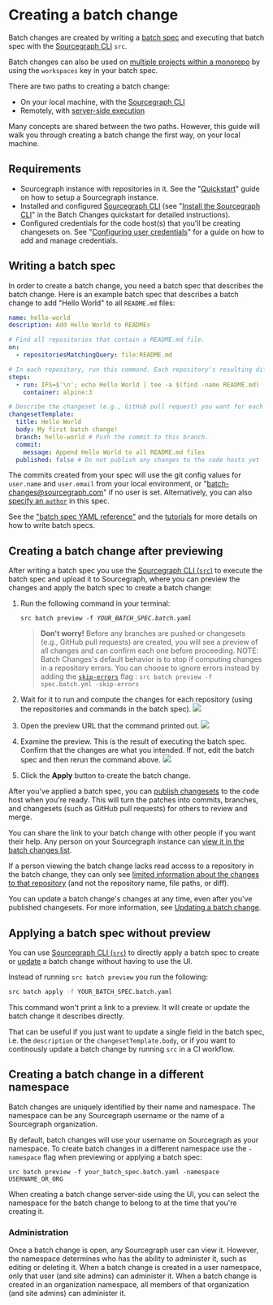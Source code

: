 # Creating a batch change

Batch changes are created by writing a [batch spec](../references/batch_spec_yaml_reference.md) and executing that batch spec with the [Sourcegraph CLI](https://github.com/sourcegraph/src-cli) `src`.

Batch changes can also be used on [multiple projects within a monorepo](./creating_changesets_per_project_in_monorepos.md) by using the `workspaces` key in your batch spec.

There are two paths to creating a batch change:

- On your local machine, with the [Sourcegraph CLI](https://github.com/sourcegraph/src-cli)
- Remotely, with [server-side execution](../explanations/server_side)

Many concepts are shared between the two paths. However, this guide will walk you through creating a batch change the first way, on your local machine.

## Requirements

- Sourcegraph instance with repositories in it. See the "[Quickstart](../../index.md#quick-install)" guide on how to setup a Sourcegraph instance.
- Installed and configured [Sourcegraph CLI](https://github.com/sourcegraph/src-cli) (see "[Install the Sourcegraph CLI](../quickstart.md#install-the-sourcegraph-cli)" in the Batch Changes quickstart for detailed instructions).
- Configured credentials for the code host(s) that you'll be creating changesets on. See "[Configuring user credentials](configuring_credentials.md)" for a guide on how to add and manage credentials.

## Writing a batch spec

In order to create a batch change, you need a batch spec that describes the batch change. Here is an example batch spec that describes a batch change to add "Hello World" to all `README.md` files:

```yaml
name: hello-world
description: Add Hello World to READMEs

# Find all repositories that contain a README.md file.
on:
  - repositoriesMatchingQuery: file:README.md

# In each repository, run this command. Each repository's resulting diff is captured.
steps:
  - run: IFS=$'\n'; echo Hello World | tee -a $(find -name README.md)
    container: alpine:3

# Describe the changeset (e.g., GitHub pull request) you want for each repository.
changesetTemplate:
  title: Hello World
  body: My first batch change!
  branch: hello-world # Push the commit to this branch.
  commit:
    message: Append Hello World to all README.md files
  published: false # Do not publish any changes to the code hosts yet
```

The commits created from your spec will use the git config values for `user.name` and `user.email` from your local environment, or "batch-changes@sourcegraph.com" if no user is set. Alternatively, you can also [specify an `author`](../references/batch_spec_yaml_reference.md#changesettemplate-commit-author) in this spec.

See the ["batch spec YAML reference"](../references/batch_spec_yaml_reference.md) and the [tutorials](../tutorials/index.md) for more details on how to write batch specs.

## Creating a batch change after previewing

After writing a batch spec you use the [Sourcegraph CLI (`src`)](https://github.com/sourcegraph/src-cli) to execute the batch spec and upload it to Sourcegraph, where you can preview the changes and apply the batch spec to create a batch change:

1. Run the following command in your terminal:

    <pre><code>src batch preview -f <em>YOUR_BATCH_SPEC.batch.yaml</em></code></pre>

    > **Don't worry!** Before any branches are pushed or changesets (e.g., GitHub pull requests) are created, you will see a preview of all changes and can confirm each one before proceeding.
    > NOTE: Batch Changes's default behavior is to stop if computing changes in a repository errors. You can choose to ignore errors instead by adding the [`skip-errors`](../../cli/references/batch/preview.md) flag : `src batch preview -f spec.batch.yml -skip-errors`

1. Wait for it to run and compute the changes for each repository (using the repositories and commands in the batch spec).
    <img src="https://sourcegraphstatic.com/docs/images/batch_changes/src_batch_preview_waiting.png" class="screenshot">
1. Open the preview URL that the command printed out.
    <img src="https://sourcegraphstatic.com/docs/images/batch_changes/src_batch_preview_link.png" class="screenshot">
1. Examine the preview. This is the result of executing the batch spec. Confirm that the changes are what you intended. If not, edit the batch spec and then rerun the command above.
    <img src="https://sourcegraphstatic.com/docs/images/batch_changes/browser_batch_preview.png" class="screenshot">
1. Click the **Apply** button to create the batch change.

After you've applied a batch spec, you can [publish changesets](publishing_changesets.md) to the code host when you're ready. This will turn the patches into commits, branches, and changesets (such as GitHub pull requests) for others to review and merge.

You can share the link to your batch change with other people if you want their help. Any person on your Sourcegraph instance can [view it in the batch changes list](viewing_batch_changes.md).

If a person viewing the batch change lacks read access to a repository in the batch change, they can only see [limited information about the changes to that repository](../explanations/permissions_in_batch_changes.md#repository-permissions-for-batch-changes) (and not the repository name, file paths, or diff).

You can update a batch change's changes at any time, even after you've published changesets. For more information, see [Updating a batch change](updating_a_batch_change.md).

## Applying a batch spec without preview

You can use [Sourcegraph CLI (`src`)](https://github.com/sourcegraph/src-cli) to directly apply a batch spec to create or [update](updating_a_batch_change.md) a batch change without having to use the UI.

Instead of running `src batch preview` you run the following:

```bash
src batch apply -f YOUR_BATCH_SPEC.batch.yaml
```

This command won't print a link to a preview. It will create or update the batch change it describes directly.

That can be useful if you just want to update a single field in the batch spec, i.e. the `description` or the `changesetTemplate.body`, or if you want to continously update a batch change by running `src` in a CI workflow.

## Creating a batch change in a different namespace

Batch changes are uniquely identified by their name and namespace. The namespace can be any Sourcegraph username or the name of a Sourcegraph organization.

By default, batch changes will use your username on Sourcegraph as your namespace. To create batch changes in a different namespace use the `-namespace` flag when previewing or applying a batch spec:

```
src batch preview -f your_batch_spec.batch.yaml -namespace USERNAME_OR_ORG
```

When creating a batch change server-side using the UI, you can select the namespace for the batch change to belong to at the time that you're creating it.

### Administration

Once a batch change is open, any Sourcegraph user can view it. However, the namespace determines who has the ability to administer it, such as editing or deleting it. When a batch change is created in a user namespace, only that user (and site admins) can administer it. When a batch change is created in an organization namespace, all members of that organization (and site admins) can administer it.
